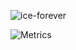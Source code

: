 ![ice-forever](https://count.getloli.com/get/@:ice-forever?theme=rule34)

![Metrics](https://metrics.lecoq.io/ice-forever?template=classic&base.activity=0&base.community=0&base.metadata=0&base.indepth=false&base.hireable=false&config.timezone=Asia%2FShanghai)

<!--
[![ice-forever's GitHub stats](https://iceforever.vercel.app/api?username=ice-forever&count_private=true&show_icons=true&theme=swift)](https://github.com/anuraghazra/github-readme-stats)

[![Top Langs](https://iceforever.vercel.app/api/top-langs/?username=ice-forever&hide=Tcl,Shell,Pascal&langs_count=10)](https://github.com/anuraghazra/github-readme-stats)
-->

<!--非紧凑布局的语言统计
[![Top Langs](https://iceforever.vercel.app/api/top-langs/?username=ice-forever)](https://github.com/anuraghazra/github-readme-stats)
-->
<!--紧凑布局的语言统计
[![Top Langs](https://iceforever.vercel.app/api/top-langs/?username=ice-forever&layout=compact)](https://github.com/anuraghazra/github-readme-stats)
-->


<!--
Here are some ideas to get you started:

- 🔭 I’m currently working on ...
- 🌱 I’m currently learning ...
- 👯 I’m looking to collaborate on ...
- 🤔 I’m looking for help with ...
- 💬 Ask me about ...
- 📫 How to reach me: ...
- 😄 Pronouns: ...
- ⚡ Fun fact: ...
-->

